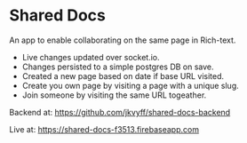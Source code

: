 # Shared Docs

An app to enable collaborating on the same page in Rich-text.

- Live changes updated over socket.io.
- Changes persisted to a simple postgres DB on save.
- Created a new page based on date if base URL visited.
- Create you own page by visiting a page with a unique slug.
- Join someone by visiting the same URL togeather.

Backend at:
https://github.com/jkvyff/shared-docs-backend

Live at:
https://shared-docs-f3513.firebaseapp.com
